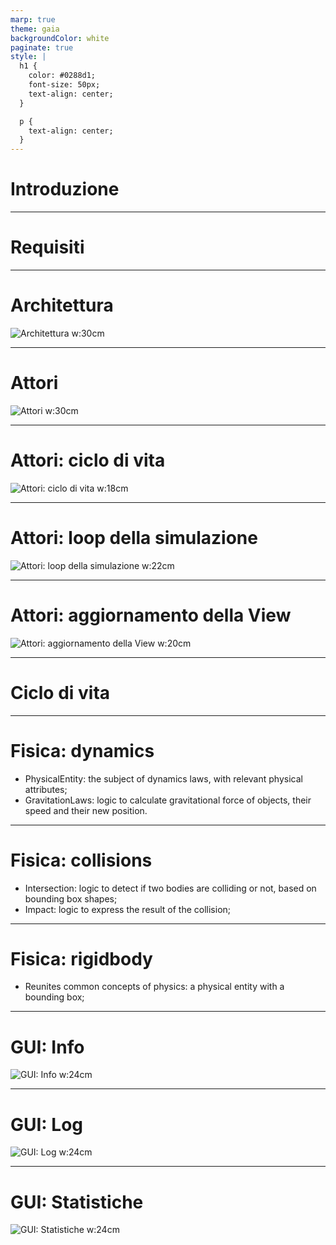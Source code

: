 ```yaml
---
marp: true
theme: gaia
backgroundColor: white
paginate: true
style: |
  h1 {
    color: #0288d1;
    font-size: 50px;
    text-align: center;
  }

  p {
    text-align: center;
  }
---
```

<!-- _class: h1 -->
# Introduzione

---

# Requisiti

---

# Architettura

![Architettura w:30cm](./assets/mvc_actor_architecture.svg)

---

# Attori

![Attori w:30cm](./assets/celestial_body_actor_class_diagram.svg)

---

# Attori: ciclo di vita

![Attori: ciclo di vita w:18cm](./assets/actors_lifecycle_sequence.svg)

---

# Attori: loop della simulazione

![Attori: loop della simulazione w:22cm](./assets/actors_simulation_loop_sequence.svg)

---

# Attori: aggiornamento della View

![Attori: aggiornamento della View w:20cm](./assets/actors_view_simulation_update_sequence.svg)

---

# Ciclo di vita

---

# Fisica: dynamics

- PhysicalEntity: the subject of dynamics laws, with relevant physical attributes;
- GravitationLaws: logic to calculate gravitational force of objects, their speed and their new position.

---
# Fisica: collisions

- Intersection: logic to detect if two bodies are colliding or not, based on bounding box shapes;
- Impact: logic to express the result of the collision;

---
# Fisica: rigidbody

- Reunites common concepts of physics: a physical entity with a bounding box;

---

# GUI: Info

![GUI: Info w:24cm](./assets/gui-info.png)

---

# GUI: Log

![GUI: Log w:24cm](./assets/gui-log.png)

---

# GUI: Statistiche

![GUI: Statistiche w:24cm](./assets/gui-stats.png)
